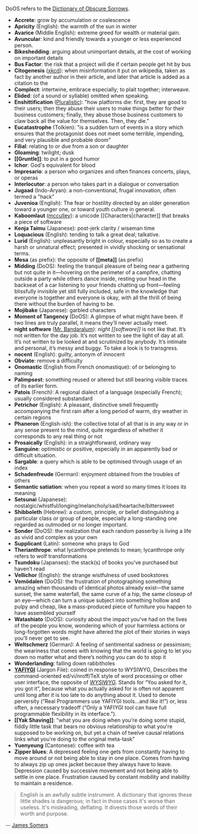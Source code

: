 > 

DoOS refers to the [Dictionary of Obscure Sorrows](https://www.dictionaryofobscuresorrows.com/).

- **Accrete**: grow by accumulation or coalescence
- **Apricity** (English): the warmth of the sun in winter
- **Avarice** (Middle English): extreme greed for wealth or material gain.
- **Avuncular**: kind and friendly towards a younger or less experienced person.
- **Bikeshedding**: arguing about unimportant details, at the cost of working on important details
- **Bus Factor**: the risk that a project will die if certain people get hit by bus
- **Citogenesis** ([xkcd](https://xkcd.com/978/)): when misinformation it put on wikipedia, taken as fact by another author in their article, and later that article is added as a citation to the   
- **Complect**: intertwine, embrace especially; to plait together; interweave.
- **Elided**: (of a sound or syllable) omitted when speaking.
- **Enshittification** ([Pluralistic](https://pluralistic.net/2023/01/21/potemkin-ai/#hey-guys)): "how platforms die: first, they are good to their users; then they abuse their users to make things better for their business customers; finally, they abuse those business customers to claw back all the value for themselves. Then, they die."
- **Eucatastrophe** (Tolkien): "is a sudden turn of events in a story which ensures that the protagonist does not meet some terrible, impending, and very plausible and probable doom"
- **Filial**: relating to or due from a son or daughter
- **Gloaming**: twilight; dusk
- **[[Gruntle]]**: to put in a good humor
- **Ichor**: God's equivalent for blood
- **Impresario**: a person who organizes and often finances concerts, plays, or operas
- **Interlocutor**: a person who takes part in a dialogue or conversation
- **Jugaad** (Indo-Aryan): a non-conventional, frugal innovation, often termed a "hack"
- **Juvenioa** (English): The fear or hostility directed by an older generation toward a younger one, or toward youth culture in general.
- **Kaboomlaut** ([mcculley](https://news.ycombinator.com/item?id=34461282)): a unicode [[Characters|character]] that breaks a piece of software
- **Kenja Taimu** (Japanese): post-jerk clarity / wiseman time
- **Loquacious** (English): tending to talk a great deal; talkative.
- **Lurid** (English): unpleasantly bright in colour, especially so as to create a harsh or unnatural effect; presented in vividly shocking or sensational terms.
- **Mesa** (as prefix): the opposite of **[[meta]]** (as prefix)
- **Midding** (DoOS): feeling the tranquil pleasure of being near a gathering but not quite in it—hovering on the perimeter of a campfire, chatting outside a party while others dance inside, resting your head in the backseat of a car listening to your friends chatting up front—feeling blissfully invisible yet still fully included, safe in the knowledge that everyone is together and everyone is okay, with all the thrill of being there without the burden of having to be.
- **Mojibake** (Japanese): garbled characters
- **Moment of Tangency** (DoOS): A glimpse of what might have been.  If two lines are truly parallel, it means they’ll never actually meet.
- **night software** ([Mr. Bandaralum](https://transjovian.org/view/web-sites/index)): *night [[software]]* is not like that. It’s not written for the day job. It’s not written to see the light of day at all. It’s not written to be looked at and scrutinized by anybody. It’s intimate and personal, it’s messy and buggy. To take a look is to transgress.
- **nocent** (English): guilty, antonym of innocent
- **Obviate**: remove a difficulty
- **Onomastic** (English from French onomastique): of or belonging to naming
- **Palimpsest**: something reused or altered but still bearing visible traces of its earlier form.
- **Patois** (French): A regional dialect of a language (especially French); usually considered substandard
- **Petrichor** (English): A pleasant, distinctive smell frequently accompanying the first rain after a long period of warm, dry weather in certain regions
- **Phaneron** (English-ish): the collective total of all that is in any way or in any sense present to the mind, quite regardless of whether it corresponds to any real thing or not
- **Prosaically** (English): in a straightforward, ordinary way
- **Sanguine**: optimistic or positive, especially in an apparently bad or difficult situation.
- **Sargable**: a query which is able to be optimised through usage of an index
- **Schadenfreude** (German): enjoyment obtained from the troubles of others
- **Semantic satiation**: when you repeat a word so many times it loses its meaning
- **Setsunai** (Japanese): nostalgic/whistful/longing/melancholy/sad/heartache/bittersweet
- **Shibboleth** (Hebrew): a custom, principle, or belief distinguishing a particular class or group of people, especially a long-standing one regarded as outmoded or no longer important.
- **Sonder** (DoOS): the realization that each random passerby is living a life as vivid and complex as your own
- **Supplicant** (Latin): someone who prays to God
- **Therianthrope**: what lycanthrope pretends to mean; lycanthrope only refers to wolf transformations
- **Tsundoku** (Japanses): the stack(s) of books you’ve purchased but haven’t read
- **Vellichor** (English): the strange wistfulness of used bookstores
- **Vemödalen** (DoOS): the frustration of photographing something amazing when thousands of identical photos already exist—the same sunset, the same waterfall, the same curve of a hip, the same closeup of an eye—which can turn a unique subject into something hollow and pulpy and cheap, like a mass-produced piece of furniture you happen to have assembled yourself
- **Watashiato** (DoOS): curiosity about the impact you’ve had on the lives of the people you know, wondering which of your harmless actions or long-forgotten words might have altered the plot of their stories in ways you’ll never get to see.
- **Weltschmerz** (German): A feeling of sentimental sadness or pessimism; the weariness that comes with knowing that the world is going to let you down no matter what and there’s nothing you can do to stop it
- **Wonderlanding**: falling down rabbitholes
- **[YAFIYGI](http://www.catb.org/jargon/html/Y/YAFIYGI.html)** (Jargon File): coined in response to WYSIWYG, Describes the command-oriented ed/vi/nroff/TeX style of word processing or other user interface, the opposite of [_WYSIWYG_](http://www.catb.org/jargon/html/W/WYSIWYG.html). Stands for “You asked for it, you got it”, because what you actually asked for is often not apparent until long after it is too late to do anything about it. Used to denote perversity (“Real Programmers use YAFIYGI tools...and *like* it!”) or, less often, a necessary tradeoff (“Only a YAFIYGI tool can have full programmable flexibility in its interface.”).
- **[[Yak Shaving]]**: "what you are doing when you're doing some stupid, fiddly little task that bears no obvious relationship to what you're supposed to be working on, but yet a chain of twelve causal relations links what you're doing to the original meta-task"
- **Yuenyeung** (Cantonese): coffee with tea
- **Zipper blues**: A depressed feeling one gets from constantly having to move around or not being able to stay in one place. Comes from having to always zip up ones jacket because they always have to leave. Depression caused by successive movement and not being able to settle in one place. Frustration caused by constant mobility and inability to maintain a residence.


> English is an awfully subtle instrument. A dictionary that ignores these little shades is dangerous; in fact in those cases it's worse than useless. It's misleading, deflating. It divests those words of their worth and purpose.

-- [James Somers](https://jsomers.net/blog/dictionary)